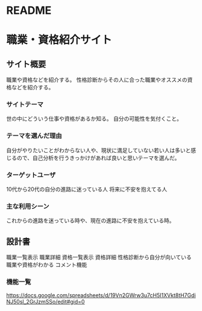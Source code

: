 # README

# 職業・資格紹介サイト

## サイト概要
職業や資格などを紹介する。
性格診断からその人に合った職業やオススメの資格などを紹介する。

### サイトテーマ
世の中にどういう仕事や資格があるか知る。
自分の可能性を気付くこと。

### テーマを選んだ理由
自分がやりたいことがわからない人や、現状に満足していない若い人は多いと感じるので、自己分析を行うきっかけがあれば良いと思いテーマを選んだ。

### ターゲットユーザ
10代から20代の自分の進路に迷っている人
将来に不安を抱えてる人
### 主な利用シーン
これからの進路を迷っている時や、現在の進路に不安を抱えている時。
## 設計書
職業一覧表示
職業詳細
資格一覧表示
資格詳細
性格診断から自分が向いている職業や資格がわかる
コメント機能

### 機能一覧
https://docs.google.com/spreadsheets/d/19Vn2GWrw3u7cH5I1XVkt8tH7GdiNJ50sl_2GrJzmSSo/edit#gid=0


